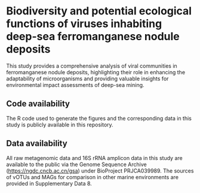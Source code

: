 # Biodiversity and potential ecological functions of viruses inhabiting deep-sea ferromanganese nodule deposits
This study provides a comprehensive analysis of viral communities in ferromanganese nodule deposits, highlighting their role in enhancing the adaptability of microorganisms and providing valuable insights for environmental impact assessments of deep-sea mining.

## Code availability
The R code used to generate the figures and the corresponding data in this study is publicly available in this repository.

## Data availability
All raw metagenomic data and 16S rRNA amplicon data in this study are available to the public via the Genome Sequence Archive (https://ngdc.cncb.ac.cn/gsa) under BioProject PRJCA039989. The sources of vOTUs and MAGs for comparison in other marine environments are provided in Supplementary Data 8.
